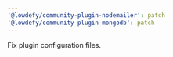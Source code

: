 ```yaml
---
'@lowdefy/community-plugin-nodemailer': patch
'@lowdefy/community-plugin-mongodb': patch
---
```


Fix plugin configuration files.
